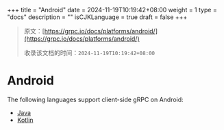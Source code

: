 +++
title = "Android"
date = 2024-11-19T10:19:42+08:00
weight = 1
type = "docs"
description = ""
isCJKLanguage = true
draft = false
+++

> 原文：[https://grpc.io/docs/platforms/android/](https://grpc.io/docs/platforms/android/)
>
> 收录该文档的时间：`2024-11-19T10:19:42+08:00`

# Android



The following languages support client-side gRPC on Android:

- [Java](https://grpc.io/docs/platforms/android/java/)
- [Kotlin](https://grpc.io/docs/platforms/android/kotlin/)
